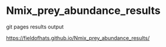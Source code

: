 # Nmix_prey_abundance_results
git pages results output

https://fieldofhats.github.io/Nmix_prey_abundance_results/
